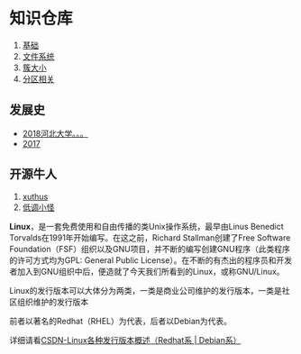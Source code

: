 # 知识仓库

1. [基础](./base/list.md)
1. [文件系统](./base/Disk-knowledge/FileSystem.md)
1. [簇大小](./base/Disk-knowledge/ClusterSize.md)
1. [分区相关](待完善)

## 发展史

- [2018河北大学。。。](./history/history.md)
- [2017](./history/history.md)

## 开源牛人

1. [xuthus](./supermen/supermen.md)
1. [低调小怪](./supermen/supermen.md)

**Linux**，是一套免费使用和自由传播的类Unix操作系统，最早由Linus Benedict Torvalds在1991年开始编写。在这之前，Richard Stallman创建了Free Software Foundation（FSF）组织以及GNU项目，并不断的编写创建GNU程序（此类程序的许可方式均为GPL: General Public License）。在不断的有杰出的程序员和开发者加入到GNU组织中后，便造就了今天我们所看到的Linux，或称GNU/Linux。

Linux的发行版本可以大体分为两类，一类是商业公司维护的发行版本，一类是社区组织维护的发行版本

前者以著名的Redhat（RHEL）为代表，后者以Debian为代表。

详细请看[CSDN-Linux各种发行版本概述（Redhat系 | Debian系）](http://blog.csdn.net/wangjianno2/article/details/51607847)
